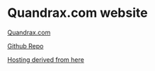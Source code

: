 # Quandrax.com website

[Quandrax.com](http://quandrax.com)

[Github Repo](http://www.github.com/MiltonStanley/Quandrax)

[Hosting derived from here](https://hugotunius.se/aws/cloudflare/web/2016/01/10/the-one-cent-blog.md-the-one-cent-blog.html)

